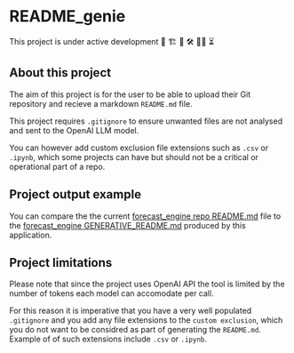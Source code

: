 # README_genie

This project is under active development 🚧 🏗️ 🔧 🛠️ 🏴‍☠️ ⏳


## About this project
The aim of this project is for the user to be able to upload their Git repository and recieve a markdown `README.md` file.

This project requires `.gitignore` to ensure unwanted files are not analysed and sent to the OpenAI LLM model. 

You can however add custom exclusion file extensions such as `.csv` or `.ipynb`, which some projects can have but should not be a critical or operational part of a repo.

## Project output example
You can compare the the current [forecast_engine repo README.md](https://github.com/browshanravan/forecast_engine/blob/main/README.md) file to the [forecast_engine GENERATIVE_README.md](https://github.com/browshanravan/README_genie/blob/main/GENERATIVE_README.md) produced by this application.

## Project limitations
Please note that since the project uses OpenAI API the tool is limited by the number of tokens each model can accomodate per call. 

For this reason it is imperative that you have a very well populated `.gitignore` and you add any file extensions to the `custom exclusion`, which you do not want to be considred as part of generating the `README.md`. Example of of such extensions include `.csv` or `.ipynb`.